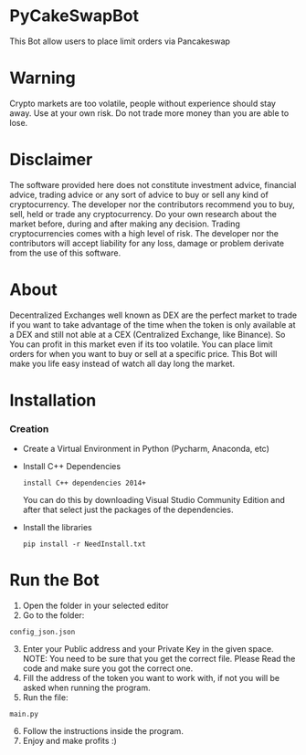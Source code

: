 # PyCakeSwapBot

This Bot allow users to place limit orders via Pancakeswap

# Warning

Crypto markets are too volatile, people without experience should stay away. Use at your own risk. Do not trade more money than you are able to lose. 

# Disclaimer 

The software provided here does not constitute investment advice, financial advice, trading advice or any sort of advice to buy or sell any kind of cryptocurrency. The developer nor the contributors recommend you to buy, sell, held or trade any cryptocurrency. Do your own research about the market before, during and after making any decision. Trading cryptocurrencies comes with a high level of risk. The developer nor the contributors will accept liability for any loss, damage or problem derivate from the use of this software. 

# About 

Decentralized Exchanges well known as DEX are the perfect market to trade if you want to take advantage of the time when the token is only available at a DEX and still not able at a CEX (Centralized Exchange, like Binance). So You can profit in this market even if its too volatile. You can place limit orders for when you want to buy or sell at a specific price. This Bot will make you life easy instead of watch all day long the market. 

# Installation 

### Creation 
* Create a Virtual Environment in Python (Pycharm, Anaconda, etc)

* Install C++ Dependencies
  ```
  install C++ dependencies 2014+ 
  ```
  You can do this by downloading Visual Studio Community Edition and after that select just the packages of the dependencies. 

* Install the libraries 
  ```
  pip install -r NeedInstall.txt
  ```

# Run the Bot 

  1. Open the folder in your selected editor
  2. Go to the folder:
  ```
  config_json.json
  ```
  3. Enter your Public address and your Private Key in the given space. 
     NOTE: You need to be sure that you get the correct file. Please Read the code and make sure you got the correct one. 
  4. Fill the address of the token you want to work with, if not you will be asked when running the program.
  5. Run the file:
  ```
  main.py
  ```  
  6. Follow the instructions inside the program. 
  7. Enjoy and make profits :)
